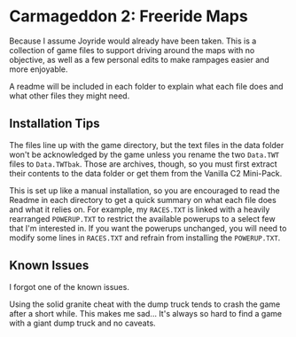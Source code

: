 # Carmageddon 2: Freeride Maps

Because I assume Joyride would already have been taken. This is a collection of game files to support driving around the maps with no objective, as well as a few personal edits to make rampages easier and more enjoyable.

A readme will be included in each folder to explain what each file does and what other files they might need.

## Installation Tips

The files line up with the game directory, but the text files in the data folder won't be acknowledged by the game unless you rename the two ``Data.TWT`` files to ``Data.TWTbak``. Those are archives, though, so you must first extract their contents to the data folder or get them from the Vanilla C2 Mini-Pack.

This is set up like a manual installation, so you are encouraged to read the Readme in each directory to get a quick summary on what each file does and what it relies on. For example, my ``RACES.TXT`` is linked with a heavily rearranged ``POWERUP.TXT`` to restrict the available powerups to a select few that I'm interested in. If you want the powerups unchanged, you will need to modify some lines in ``RACES.TXT`` and refrain from installing the ``POWERUP.TXT``.

## Known Issues

I forgot one of the known issues.

Using the solid granite cheat with the dump truck tends to crash the game after a short while. This makes me sad... It's always so hard to find a game with a giant dump truck and no caveats.
